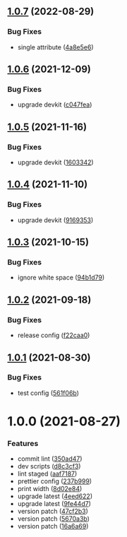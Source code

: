 ## [1.0.7](https://github.com/akijoey/prettier-config/compare/v1.0.6...v1.0.7) (2022-08-29)


### Bug Fixes

* single attribute ([4a8e5e6](https://github.com/akijoey/prettier-config/commit/4a8e5e610425ae21775fc1f53d7937e4e3a8da14))

## [1.0.6](https://github.com/akijoey/prettier-config/compare/v1.0.5...v1.0.6) (2021-12-09)


### Bug Fixes

* upgrade devkit ([c047fea](https://github.com/akijoey/prettier-config/commit/c047fea0ca517ff306c952d2a8c4f828c742e349))

## [1.0.5](https://github.com/akijoey/prettier-config/compare/v1.0.4...v1.0.5) (2021-11-16)


### Bug Fixes

* upgrade devkit ([1603342](https://github.com/akijoey/prettier-config/commit/1603342e5725a702725b505cec4aa2ea629db41b))

## [1.0.4](https://github.com/akijoey/prettier-config/compare/v1.0.3...v1.0.4) (2021-11-10)


### Bug Fixes

* upgrade devkit ([9169353](https://github.com/akijoey/prettier-config/commit/91693530143449ae2e99d64fd1542af47ff2cef9))

## [1.0.3](https://github.com/akijoey/prettier-config/compare/v1.0.2...v1.0.3) (2021-10-15)


### Bug Fixes

* ignore white space ([94b1d79](https://github.com/akijoey/prettier-config/commit/94b1d792cc4f76a5f8603381e4b89b4a51a66fbc))

## [1.0.2](https://github.com/akijoey/prettier-config/compare/v1.0.1...v1.0.2) (2021-09-18)


### Bug Fixes

* release config ([f22caa0](https://github.com/akijoey/prettier-config/commit/f22caa024aa8bd89efb92c33c6c200f9cdafbaa5))

## [1.0.1](https://github.com/akijoey/prettier-config/compare/v1.0.0...v1.0.1) (2021-08-30)


### Bug Fixes

* test config ([561f06b](https://github.com/akijoey/prettier-config/commit/561f06b9b48fd26be46e28ce2e6380020cc03f2a))

# 1.0.0 (2021-08-27)


### Features

* commit lint ([350ad47](https://github.com/akijoey/prettier-config/commit/350ad4768170959d3a3a0db3b9f08e5a250f2524))
* dev scripts ([d8c3cf3](https://github.com/akijoey/prettier-config/commit/d8c3cf35cf8011fd44972d1dcf27f9dc3887f76a))
* lint staged ([aaf7187](https://github.com/akijoey/prettier-config/commit/aaf7187f356268f6d31286493432e347dd34c895))
* prettier config ([237b999](https://github.com/akijoey/prettier-config/commit/237b999bf7cd37d73b815f072ed1b9f4421a4a1c))
* print width ([8d02e84](https://github.com/akijoey/prettier-config/commit/8d02e8480f61e8bbee498d980b7c63deb1b8dbc8))
* upgrade latest ([4eed622](https://github.com/akijoey/prettier-config/commit/4eed622c4781b799f17403513ca6a5a4e992b55c))
* upgrade latest ([9fe44d7](https://github.com/akijoey/prettier-config/commit/9fe44d7177b76cb6c2ff655ff928d15ecdcfe6f2))
* version patch ([47cf2b3](https://github.com/akijoey/prettier-config/commit/47cf2b3e2e1ba545bacbfbe3ef53074f54a48e62))
* version patch ([5670a3b](https://github.com/akijoey/prettier-config/commit/5670a3b4498fadaf9bec3e466d82cfba31783389))
* version patch ([16a6a69](https://github.com/akijoey/prettier-config/commit/16a6a69ed7556ad768e9e1900cee23ed910dfdd8))

